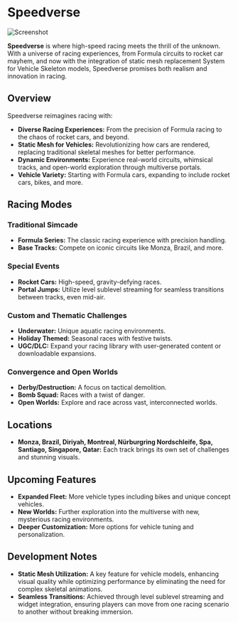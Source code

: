 # Speedverse
![Screenshot](https://raw.githubusercontent.com/gamedev44/SpeedVerseInvision/8aff1e710b163daa7d0186b8a9dce682a9e3f68f/path/to/image.png)

**Speedverse** is where high-speed racing meets the thrill of the unknown. With a universe of racing experiences, from Formula circuits to rocket car mayhem, and now with the integration of static mesh replacement System for Vehicle Skeleton models, Speedverse promises both realism and innovation in racing.

## Overview

Speedverse reimagines racing with:

- **Diverse Racing Experiences:** From the precision of Formula racing to the chaos of rocket cars, and beyond.
- **Static Mesh for Vehicles:** Revolutionizing how cars are rendered, replacing traditional skeletal meshes for better performance.
- **Dynamic Environments:** Experience real-world circuits, whimsical tracks, and open-world exploration through multiverse portals.
- **Vehicle Variety:** Starting with Formula cars, expanding to include rocket cars, bikes, and more.

## Racing Modes

### Traditional Simcade
- **Formula Series:** The classic racing experience with precision handling.
- **Base Tracks:** Compete on iconic circuits like Monza, Brazil, and more.

### Special Events
- **Rocket Cars:** High-speed, gravity-defying races.
- **Portal Jumps:** Utilize level sublevel streaming for seamless transitions between tracks, even mid-air.

### Custom and Thematic Challenges
- **Underwater:** Unique aquatic racing environments.
- **Holiday Themed:** Seasonal races with festive twists.
- **UGC/DLC:** Expand your racing library with user-generated content or downloadable expansions.

### Convergence and Open Worlds
- **Derby/Destruction:** A focus on tactical demolition.
- **Bomb Squad:** Races with a twist of danger.
- **Open Worlds:** Explore and race across vast, interconnected worlds.

## Locations

- **Monza, Brazil, Diriyah, Montreal, Nürburgring Nordschleife, Spa, Santiago, Singapore, Qatar:** Each track brings its own set of challenges and stunning visuals.

## Upcoming Features

- **Expanded Fleet:** More vehicle types including bikes and unique concept vehicles.
- **New Worlds:** Further exploration into the multiverse with new, mysterious racing environments.
- **Deeper Customization:** More options for vehicle tuning and personalization.

## Development Notes

- **Static Mesh Utilization:** A key feature for vehicle models, enhancing visual quality while optimizing performance by eliminating the need for complex skeletal animations.
- **Seamless Transitions:** Achieved through level sublevel streaming and widget integration, ensuring players can move from one racing scenario to another without breaking immersion.


<!--

## Community Engagement

- **Feedback Loop:** Your input directly influences game development.
- **Update Frequency:** Regular content drops and feature updates.


## How to Start

- **Available On:** [PC via Steam](#), with plans for broader platform support.
- **Try the Demo:** Available at our [official website](#).
- **System Requirements:**
  - **Minimum:** Windows 10, Intel i5-4460 or AMD FX-8350, 8GB RAM, NVIDIA GTX 970 or AMD R9 290.
  - **Recommended:** Windows 11, Intel i7-7700 or AMD Ryzen 5 1600, 16GB RAM, NVIDIA GTX 1070 or AMD RX Vega 56.
  

Join the Speedverse community and experience racing in ways you've never imagined. Buckle up for a journey through time, space, and speed!

-->